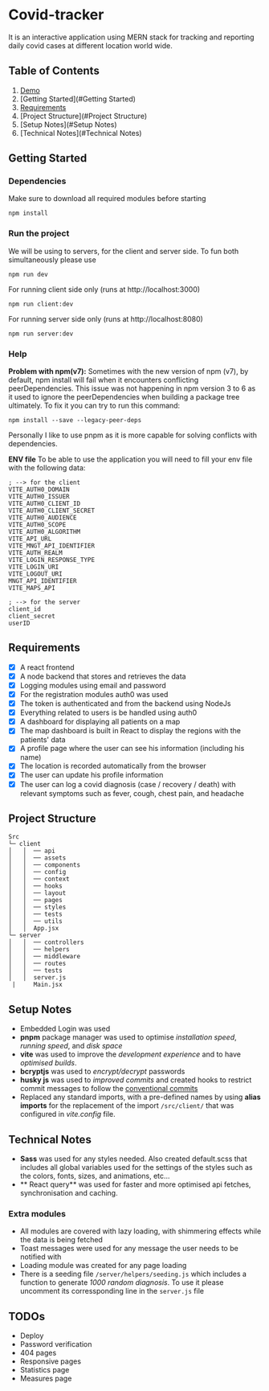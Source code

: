 # Covid-tracker

It is an interactive application using MERN stack for tracking and reporting daily covid cases at different location world wide.

## Table of Contents

1. [Demo](https://drive.google.com/file/d/1DvBOCUNGajAeheYKc7lmXk6Mke0Us-tu/view?usp=sharing)
2. [Getting Started](#Getting Started)
3. [Requirements](#Requirements)
4. [Project Structure](#Project Structure)
5. [Setup Notes](#Setup Notes)
6. [Technical Notes](#Technical Notes)

## Getting Started

### Dependencies

Make sure to download all required modules before starting

```
npm install
```

### Run the project

We will be using to servers, for the client and server side. To fun both simultaneously please use

```
npm run dev
```

For running client side only (runs at http://localhost:3000)

```
npm run client:dev
```

For running server side only (runs at http://localhost:8080)

```
npm run server:dev
```

### Help

**Problem with npm(v7):**
Sometimes with the new version of npm (v7), by default, npm install will fail when it encounters conflicting peerDependencies. This issue was not happening in npm version 3 to 6 as it used to ignore the peerDependencies when building a package tree ultimately. To fix it you can try to run this command:

```
npm install --save --legacy-peer-deps
```

Personally I like to use pnpm as it is more capable for solving conflicts with dependencies.

**ENV file**
To be able to use the application you will need to fill your env file with the following data:

```
; --> for the client
VITE_AUTH0_DOMAIN
VITE_AUTH0_ISSUER
VITE_AUTH0_CLIENT_ID
VITE_AUTH0_CLIENT_SECRET
VITE_AUTH0_AUDIENCE
VITE_AUTH0_SCOPE
VITE_AUTH0_ALGORITHM
VITE_API_URL
VITE_MNGT_API_IDENTIFIER
VITE_AUTH_REALM
VITE_LOGIN_RESPONSE_TYPE
VITE_LOGIN_URI
VITE_LOGOUT_URI
MNGT_API_IDENTIFIER
VITE_MAPS_API

; --> for the server
client_id
client_secret
userID
```

## Requirements

- [x] A react frontend
- [x] A node backend that stores and retrieves the data
- [x] Logging modules using email and password
- [x] For the registration modules auth0 was used
- [x] The token is authenticated and from the backend using NodeJs
- [x] Everything related to users is be handled using auth0
- [x] A dashboard for displaying all patients on a map
- [x] The map dashboard is built in React to display the regions with the patients' data
- [x] A profile page where the user can see his information (including his name)
- [x] The location is recorded automatically from the browser
- [x] The user can update his profile information
- [x] The user can log a covid diagnosis (case / recovery / death) with relevant symptoms such as fever, cough, chest pain, and headache

## Project Structure

```
Src
└─ client
│   │  ── api
│   │  ── assets
│   │  ── components
│   │  ── config
│   │  ── context
│   │  ── hooks
│   │  ── layout
│   │  ── pages
│   │  ── styles
│   │  ── tests
│   │  ── utils
│   │  App.jsx
└─ server
│   │  ── controllers
│   │  ── helpers
│   │  ── middleware
│   │  ── routes
│   │  ── tests
│   │  server.js
 |     Main.jsx
```

## Setup Notes

- Embedded Login was used
- **pnpm** package manager was used to optimise _installation speed_, _running speed_, and _disk space_
- **vite** was used to improve the _development experience_ and to have _optimised builds_.
- **bcryptjs** was used to _encrypt/decrypt_ passwords
- **husky js** was used to _improved commits_ and created hooks to restrict commit messages to follow the [conventional commits](https://www.conventionalcommits.org/en/v1.0.0/#specification)
- Replaced any standard imports, with a pre-defined names by using **alias imports** for the replacement of the import `/src/client/` that was configured in _vite.config_ file.

## Technical Notes

- **Sass** was used for any styles needed. Also created default.scss that includes all global variables used for the settings of the styles such as the colors, fonts, sizes, and animations, etc...
- ** React query** was used for faster and more optimised api fetches, synchronisation and caching.

### Extra modules

- All modules are covered with lazy loading, with shimmering effects while the data is being fetched
- Toast messages were used for any message the user needs to be notified with
- Loading module was created for any page loading
- There is a seeding file `/server/helpers/seeding.js` which includes a function to generate _1000 random diagnosis_. To use it please uncomment its corressponding line in the `server.js` file

## TODOs
- Deploy
- Password verification
- 404 pages
- Responsive pages
- Statistics page
- Measures page
